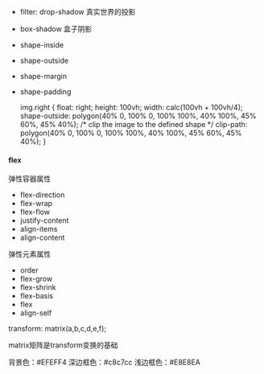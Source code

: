 
* filter: drop-shadow 真实世界的投影

* box-shadow 盒子阴影

* shape-inside

* shape-outside

* shape-margin

* shape-padding


    img.right {
		float: right;
		height: 100vh;
		width: calc(100vh + 100vh/4);
		shape-outside: polygon(40% 0, 100% 0, 100% 100%, 40% 100%, 45% 60%, 45% 40%);
		/* clip the image to the defined shape */
		clip-path: polygon(40% 0, 100% 0, 100% 100%, 40% 100%, 45% 60%, 45% 40%);
	}

#### flex

弹性容器属性

* flex-direction
* flex-wrap
* flex-flow
* justify-content
* align-items
* align-content

弹性元素属性

* order
* flex-grow
* flex-shrink
* flex-basis
* flex
* align-self


transform: matrix(a,b,c,d,e,f);

matrix矩阵是transform变换的基础


背景色：#EFEFF4
深边框色：#c8c7cc
浅边框色：#E8E8EA